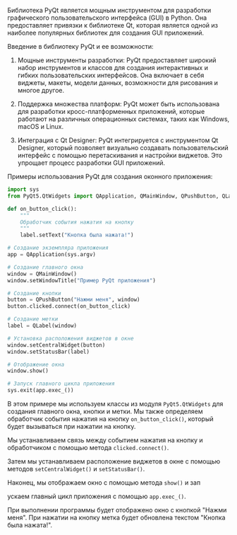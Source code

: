 Библиотека PyQt является мощным инструментом для разработки графического пользовательского интерфейса (GUI) в Python. Она предоставляет привязки к библиотеке Qt, которая является одной из наиболее популярных библиотек для создания GUI приложений.

Введение в библиотеку PyQt и ее возможности:

1. Мощные инструменты разработки: PyQt предоставляет широкий набор инструментов и классов для создания интерактивных и гибких пользовательских интерфейсов. Она включает в себя виджеты, макеты, модели данных, возможности для рисования и многое другое.

2. Поддержка множества платформ: PyQt может быть использована для разработки кросс-платформенных приложений, которые работают на различных операционных системах, таких как Windows, macOS и Linux.

3. Интеграция с Qt Designer: PyQt интегрируется с инструментом Qt Designer, который позволяет визуально создавать пользовательский интерфейс с помощью перетаскивания и настройки виджетов. Это упрощает процесс разработки GUI приложений.

Примеры использования PyQt для создания оконного приложения:

```python
import sys
from PyQt5.QtWidgets import QApplication, QMainWindow, QPushButton, QLabel

def on_button_click():
    """
    Обработчик события нажатия на кнопку
    """
    label.setText("Кнопка была нажата!")

# Создание экземпляра приложения
app = QApplication(sys.argv)

# Создание главного окна
window = QMainWindow()
window.setWindowTitle("Пример PyQt приложения")

# Создание кнопки
button = QPushButton("Нажми меня", window)
button.clicked.connect(on_button_click)

# Создание метки
label = QLabel(window)

# Установка расположения виджетов в окне
window.setCentralWidget(button)
window.setStatusBar(label)

# Отображение окна
window.show()

# Запуск главного цикла приложения
sys.exit(app.exec_())
```

В этом примере мы используем классы из модуля `PyQt5.QtWidgets` для создания главного окна, кнопки и метки. Мы также определяем обработчик события нажатия на кнопку `on_button_click()`, который будет вызываться при нажатии на кнопку.

Мы устанавливаем связь между событием нажатия на кнопку и обработчиком с помощью метода `clicked.connect()`.

Затем мы устанавливаем расположение виджетов в окне с помощью методов `setCentralWidget()` и `setStatusBar()`.

Наконец, мы отображаем окно с помощью метода `show()` и зап

ускаем главный цикл приложения с помощью `app.exec_()`.

При выполнении программы будет отображено окно с кнопкой "Нажми меня". При нажатии на кнопку метка будет обновлена текстом "Кнопка была нажата!".
